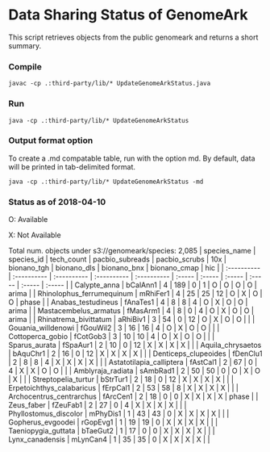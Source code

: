 # Data Sharing Status of GenomeArk

This script retrieves objects from the public genomeark and returns a short summary.

### Compile
```
javac -cp .:third-party/lib/* UpdateGenomeArkStatus.java
```

### Run
```
java -cp .:third-party/lib/* UpdateGenomeArkStatus
```

### Output format option
To create a .md compatable table, run with the option md.
By default, data will be printed in tab-delimited format.
```
java -cp .:third-party/lib/* UpdateGenomeArkStatus -md
```

### Status as of 2018-04-10

O: Available

X: Not Available

Total num. objects under s3://genomeark/species: 2,085
| species_name	| species_id	| tech_count	| pacbio_subreads	| pacbio_scrubs	| 10x	| bionano_tgh	| bionano_dls	| bionano_bnx	| bionano_cmap	| hic |
| :---------- | :---------- | :---------- | :---------- | :---------- | :----- | :----- | :----- | :----- | :----- | :----- |
| Calypte_anna	| bCalAnn1	| 4	| 189	| 0	| 1	| O	| O	| O	| O	| arima |
| Rhinolophus_ferrumequinum	| mRhiFer1	| 4	| 25	| 25	| 12	| O	| X	| O	| O	| phase |
| Anabas_testudineus	| fAnaTes1	| 4	| 8	| 8	| 4	| O	| X	| O	| O	| arima |
| Mastacembelus_armatus	| fMasArm1	| 4	| 8	| 0	| 4	| O	| X	| O	| O	| arima |
| Rhinatrema_bivittatum	| aRhiBiv1	| 3	| 54	| 0	| 12	| O	| X	| O	| O	|  |
| Gouania_willdenowi	| fGouWil2	| 3	| 16	| 16	| 4	| O	| X	| O	| O	|  |
| Cottoperca_gobio	| fCotGob3	| 3	| 10	| 10	| 4	| O	| X	| O	| O	|  |
| Sparus_aurata	| fSpaAur1	| 2	| 10	| 0	| 12	| X	| X	| X	| X	|  |
| Aquila_chrysaetos	| bAquChr1	| 2	| 16	| 0	| 12	| X	| X	| X	| X	|  |
| Denticeps_clupeoides	| fDenClu1	| 2	| 8	| 8	| 4	| X	| X	| X	| X	|  |
| Astatotilapia_calliptera	| fAstCal1	| 2	| 67	| 0	| 4	| X	| X	| O	| O	|  |
| Amblyraja_radiata	| sAmbRad1	| 2	| 50	| 50	| 0	| O	| X	| O	| X	|  |
| Streptopelia_turtur	| bStrTur1	| 2	| 18	| 0	| 12	| X	| X	| X	| X	|  |
| Erpetoichthys_calabaricus	| fErpCal1	| 2	| 53	| 58	| 8	| X	| X	| X	| X	|  |
| Archocentrus_centrarchus	| fArcCen1	| 2	| 18	| 0	| 0	| X	| X	| X	| X	| phase |
| Zeus_faber	| fZeuFab1	| 2	| 27	| 0	| 4	| X	| X	| X	| X	|  |
| Phyllostomus_discolor	| mPhyDis1	| 1	| 43	| 43	| 0	| X	| X	| X	| X	|  |
| Gopherus_evgoodei	| rGopEvg1	| 1	| 19	| 19	| 0	| X	| X	| X	| X	|  |
| Taeniopygia_guttata	| bTaeGut2	| 1	| 17	| 0	| 0	| X	| X	| X	| X	|  |
| Lynx_canadensis	| mLynCan4	| 1	| 35	| 35	| 0	| X	| X	| X	| X	|  |
